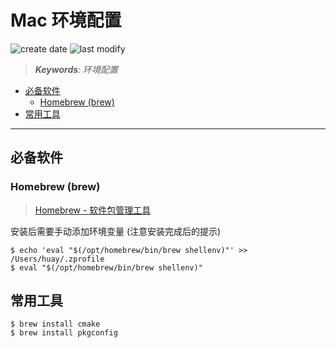 Mac 环境配置
===
<!--START_SECTION:badge-->
![create date](https://img.shields.io/static/v1?label=create%20date&message=2022-07-xx&label_color=gray&color=lightsteelblue&style=flat-square)
![last modify](https://img.shields.io/static/v1?label=last%20modify&message=2025-08-03%2022%3A42%3A16&label_color=gray&color=thistle&style=flat-square)
<!--END_SECTION:badge-->
<!--info
top: false
draft: false
hidden: true
tags: []
-->

> ***Keywords**: 环境配置*

<!--START_SECTION:paper_title-->
<!--END_SECTION:paper_title-->

<!--START_SECTION:toc-->
- [必备软件](#必备软件)
    - [Homebrew (brew)](#homebrew-brew)
- [常用工具](#常用工具)
<!--END_SECTION:toc-->

---

## 必备软件

### Homebrew (brew)
> [Homebrew - 软件包管理工具](https://brew.sh/)

安装后需要手动添加环境变量 (注意安装完成后的提示)
```shell
$ echo 'eval "$(/opt/homebrew/bin/brew shellenv)"' >> /Users/huay/.zprofile
$ eval "$(/opt/homebrew/bin/brew shellenv)"
```

## 常用工具

```shell
$ brew install cmake
$ brew install pkgconfig
```
